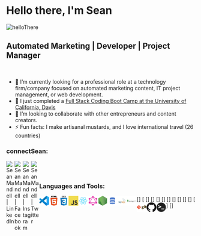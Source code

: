 # Hello there, I'm Sean #

![helloThere](./hellothere.gif)

## Automated Marketing | Developer | Project Manager

<br />

- 🔭 I’m currently looking for a professional role at a technology firm/company focused on automated marketing content, IT project management, or web development. 
- 🌱 I just completed a [Full Stack Coding Boot Camp at the University of California, Davis](https://bootcamp.ucdavis.edu/coding/) 
- 🔄 I’m looking to collaborate with other entrepreneurs and content creators.
- ⚡ Fun facts: I make artisanal mustards, and I love international travel (26 countries) 


### connectSean:
[<img align="left" alt ="Sean Mandell | LinkedIn" width="22px" src="https://cdn.jsdelivr.net/npm/simple-icons@v3/icons/linkedin.svg" />](https://linkedin.com/in/seanmandell/)
[<img align="left" alt="Sean Mandell | Facebook" width="22px" src="https://cdn.jsdelivr.net/npm/simple-icons@v3/icons/facebook.svg" />](https://facebook.com/sean.mandell/)
[<img align="left" alt="Sean Mandell | Instagram" width="22px" src="https://cdn.jsdelivr.net/npm/simple-icons@v3/icons/instagram.svg" />](https://instagram.com/dagobahrelic/)
[<img align="left" alt="Sean Mandell | Twitter" width="22px" src="https://cdn.jsdelivr.net/npm/simple-icons@v3/icons/twitter.svg" />](https://twitter.com/kafkastrial/)

<br />
<br />

### Languages and Tools:
[<img align="left" alt="Visual Studio Code" width="26px" src="https://raw.githubusercontent.com/github/explore/80688e429a7d4ef2fca1e82350fe8e3517d3494d/topics/visual-studio-code/visual-studio-code.png" />]
[<img align="left" alt="HTML5" width="26px" src="https://raw.githubusercontent.com/github/explore/80688e429a7d4ef2fca1e82350fe8e3517d3494d/topics/html/html.png" />
[<img align="left" alt="CSS3" width="26px" src="https://raw.githubusercontent.com/github/explore/80688e429a7d4ef2fca1e82350fe8e3517d3494d/topics/css/css.png" />]
[<img align="left" alt="JavaScript" width="26px" src="https://raw.githubusercontent.com/github/explore/80688e429a7d4ef2fca1e82350fe8e3517d3494d/topics/javascript/javascript.png" />]
[<img align="left" alt="React" width="26px" src="https://raw.githubusercontent.com/github/explore/80688e429a7d4ef2fca1e82350fe8e3517d3494d/topics/react/react.png" />]
[<img align="left" alt="GraphQL" width="26px" src="https://raw.githubusercontent.com/github/explore/80688e429a7d4ef2fca1e82350fe8e3517d3494d/topics/graphql/graphql.png" />]
[<img align="left" alt="Node.js" width="26px" src="https://raw.githubusercontent.com/github/explore/80688e429a7d4ef2fca1e82350fe8e3517d3494d/topics/nodejs/nodejs.png" />]
[<img align="left" alt="SQL" width="26px" src="https://raw.githubusercontent.com/github/explore/80688e429a7d4ef2fca1e82350fe8e3517d3494d/topics/sql/sql.png" />]
[<img align="left" alt="MySQL" width="26px" src="https://raw.githubusercontent.com/github/explore/80688e429a7d4ef2fca1e82350fe8e3517d3494d/topics/mysql/mysql.png" />]
[<img align="left" alt="MongoDB" width="26px" src="https://raw.githubusercontent.com/github/explore/80688e429a7d4ef2fca1e82350fe8e3517d3494d/topics/mongodb/mongodb.png" />]
[<img align="left" alt="Git" width="26px" src="https://raw.githubusercontent.com/github/explore/80688e429a7d4ef2fca1e82350fe8e3517d3494d/topics/git/git.png" />]
[<img align="left" alt="GitHub" width="26px" src="https://raw.githubusercontent.com/github/explore/78df643247d429f6cc873026c0622819ad797942/topics/github/github.png" />]
[<img align="left" alt="Terminal" width="26px" src="https://raw.githubusercontent.com/github/explore/80688e429a7d4ef2fca1e82350fe8e3517d3494d/topics/terminal/terminal.png" />]

<br />
<br />